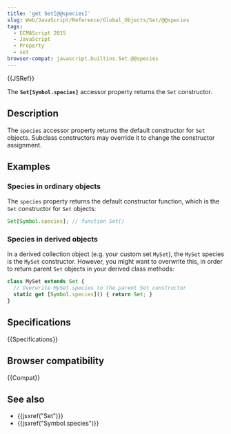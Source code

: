 ```yaml
---
title: 'get Set[@@species]'
slug: Web/JavaScript/Reference/Global_Objects/Set/@@species
tags:
  - ECMAScript 2015
  - JavaScript
  - Property
  - set
browser-compat: javascript.builtins.Set.@@species
---
```

{{JSRef}}

The **`Set[Symbol.species]`** accessor property returns the `Set` constructor.

## Description

The `species` accessor property returns the default constructor for `Set`
objects. Subclass constructors may override it to change the constructor
assignment.

## Examples

### Species in ordinary objects

The `species` property returns the default constructor function, which is the
`Set` constructor for `Set` objects:

```js
Set[Symbol.species]; // function Set()
```

### Species in derived objects

In a derived collection object (e.g. your custom set `MySet`), the `MySet`
species is the `MySet` constructor. However, you might want to overwrite this,
in order to return parent `Set` objects in your derived class methods:

```js
class MySet extends Set {
  // Overwrite MySet species to the parent Set constructor
  static get [Symbol.species]() { return Set; }
}
```

## Specifications

{{Specifications}}

## Browser compatibility

{{Compat}}

## See also

- {{jsxref("Set")}}
- {{jsxref("Symbol.species")}}
